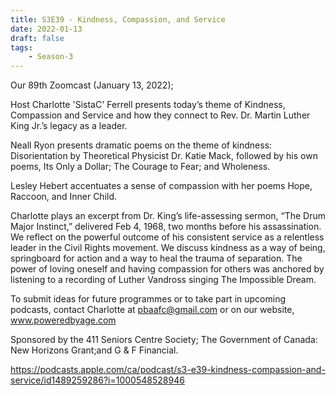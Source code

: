 ```yaml
---
title: S3E39 - Kindness, Compassion, and Service
date: 2022-01-13
draft: false
tags:
    - Season-3
---
```


Our 89th Zoomcast (January 13, 2022);

Host  Charlotte 'SistaC' Ferrell presents today’s theme of Kindness, Compassion and Service and how they connect to Rev. Dr. Martin Luther King Jr.’s legacy as a leader.

Neall Ryon presents dramatic poems on the theme of kindness: Disorientation by Theoretical Physicist Dr. Katie Mack, followed by his own poems, Its Only a Dollar; The Courage to Fear; and Wholeness.

Lesley Hebert accentuates a sense of compassion with her poems Hope, Raccoon, and Inner Child.

Charlotte plays an excerpt from Dr. King’s life-assessing sermon, “The Drum Major Instinct,” delivered Feb 4, 1968, two months before his assassination. We reflect on the powerful outcome of his consistent service as a relentless leader in the Civil Rights movement. We discuss kindness as a way of being, springboard for action and a way to heal the trauma of separation. The power of loving oneself and having compassion for others was anchored by listening to a recording of Luther Vandross singing The Impossible Dream.

To submit ideas for future programmes or to take part in upcoming podcasts, contact Charlotte at pbaafc@gmail.com or on our website, www.poweredbyage.com

Sponsored by the 411 Seniors Centre Society; The Government of Canada: New Horizons Grant;and G & F Financial.

https://podcasts.apple.com/ca/podcast/s3-e39-kindness-compassion-and-service/id1489259286?i=1000548528946